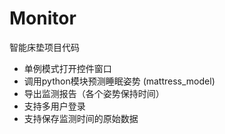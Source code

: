 # Monitor

智能床垫项目代码

- 单例模式打开控件窗口
- 调用python模块预测睡眠姿势 (mattress_model)
- 导出监测报告（各个姿势保持时间）
- 支持多用户登录
- 支持保存监测时间的原始数据
